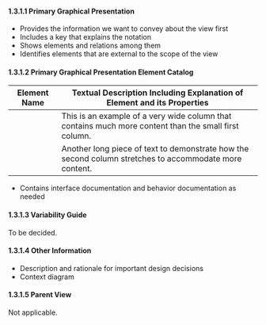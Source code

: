 #### 1.3.1.1 Primary Graphical Presentation
   - Provides the information we want to convey about the view first
   - Includes a key that explains the notation
   - Shows elements and relations among them
   - Identifies elements that are external to the scope of the view
#### 1.3.1.2 Primary Graphical Presentation Element Catalog
| Element Name | Textual Description Including Explanation of Element and its Properties                                |
|--------------|--------------------------------------------------------------------------------------------------------|
|              | This is an example of a very wide column that contains much more content than the small first column.  |
|              | Another long piece of text to demonstrate how the second column stretches to accommodate more content. |
   - Contains interface documentation and behavior documentation as needed
#### 1.3.1.3 Variability Guide
To be decided.
#### 1.3.1.4 Other Information 
   - Description and rationale for important design decisions
   - Context diagram
#### 1.3.1.5 Parent View
Not applicable.
